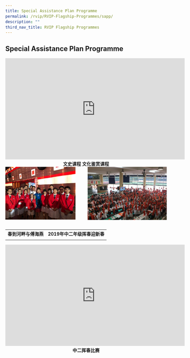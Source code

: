 ```yaml
---
title: Special Assistance Plan Programme
permalink: /rvip/RVIP-Flagship-Programmes/sapp/
description: ""
third_nav_title: RVIP Flagship Programmes
---
```

## Special Assistance Plan Programme

<iframe width="560" height="315" src="https://www.youtube.com/embed/aJKBSYvmgyc" title="2020 ACC activities showcase   Appreciation of Chinese Culture River Valley High School" frameborder="0" allow="accelerometer; autoplay; clipboard-write; encrypted-media; gyroscope; picture-in-picture" allowfullscreen></iframe>

<center><b>文史课程 文化鉴赏课程</b></center>

<img src="/images/2019 春到河畔与傅海燕.jpg" style="width:43.5%" align=left>
<img src="/images/2019年中二年级挥春迎新春.jpg" style="width:49%" align=right>
<br clear="left"><br>

|   |   |
|---|---|
| <center><b>春到河畔与傅海燕  | <center><b>2019年中二年级挥春迎新春  |
|   |   |
	
<iframe width="560" height="315" src="https://www.youtube.com/embed/HbsVUfqAz30" title="2020 Sec 2 Chinese calligraphy competition   中二 挥春比赛" frameborder="0" allow="accelerometer; autoplay; clipboard-write; encrypted-media; gyroscope; picture-in-picture" allowfullscreen></iframe>
	
<center><b>中二挥春比赛</b></center>
	

	
